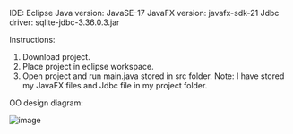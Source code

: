IDE: Eclipse
Java version: JavaSE-17
JavaFX version: javafx-sdk-21
Jdbc driver: sqlite-jdbc-3.36.0.3.jar

Instructions:
1.	Download project.
2.	Place project in eclipse workspace.
3.	Open project and run main.java stored in src folder.
Note: I have stored my JavaFX files and Jdbc file in my project folder.

OO design diagram:
 












![image](https://github.com/roylohhh/Data-Analytics-Hub/assets/101264393/af276dce-8cbd-42dc-a381-c0d8fef158dd)
